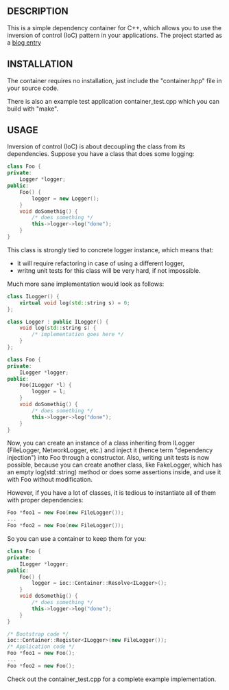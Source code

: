 ## DESCRIPTION

This is a simple dependency container for C++, which allows you to use the inversion of control (IoC) pattern in your applications.
The project started as a [blog entry](http://weblambdazero.blogspot.com/2013/08/dependency-injection-in-c.html)

## INSTALLATION

The container requires no installation, just include the "container.hpp" file in your source code.

There is also an example test application container_test.cpp which you can build with "make".

## USAGE

Inversion of control (IoC) is about decoupling the class from its dependencies. Suppose you have a class that does some logging:

```cpp
class Foo {
private:
    Logger *logger;
public:
    Foo() {
        logger = new Logger();
    }
    void doSomethig() {
        /* does something */
        this->logger->log("done");
    }
}
```

This class is strongly tied to concrete logger instance, which means that:
* it will require refactoring in case of using a different logger,
* writng unit tests for this class will be very hard, if not impossible.

Much more sane implementation would look as follows:

```cpp
class ILogger() {
    virtual void log(std::string s) = 0;
};

class Logger : public ILogger() {
    void log(std::string s) {
        /* implementation goes here */
    }
};

class Foo {
private:
    ILogger *logger;
public:
    Foo(ILogger *l) {
        logger = l;
    }
    void doSomethig() {
        /* does something */
        this->logger->log("done");
    }
}
```

Now, you can create an instance of a class inheriting from ILogger (FileLogger, NetworkLogger, etc.) and inject it (hence term "dependency injection") into Foo through a constructor.
Also, writing unit tests is now possible, because you can create another class, like FakeLogger, which has an empty log(std::string) method or does some assertions inside, and use it with Foo without modification.

However, if you have a lot of classes, it is tedious to instantiate all of them with proper dependencies:

```cpp
Foo *foo1 = new Foo(new FileLogger());
...
Foo *foo2 = new Foo(new FileLogger());
```

So you can use a container to keep them for you:

```cpp
class Foo {
private:
    ILogger *logger;
public:
    Foo() {
        logger = ioc::Container::Resolve<ILogger>();
    }
    void doSomethig() {
        /* does something */
        this->logger->log("done");
    }
}

/* Bootstrap code */
ioc::Container::Register<ILogger>(new FileLogger());
/* Application code */
Foo *foo1 = new Foo();
...
Foo *foo2 = new Foo();
```

Check out the container_test.cpp for a complete example implementation.

